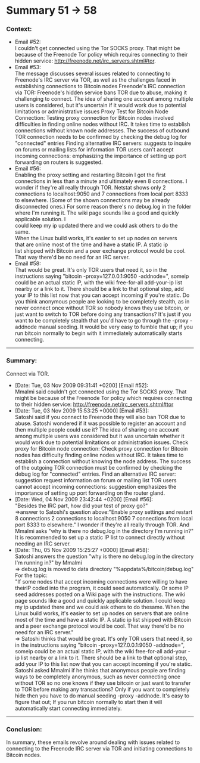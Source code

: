 # Summary 51 -\> 58  
  
### Context:  
* Email \#52:   
I couldn't get connected using the Tor SOCKS proxy. That might be  
because of the Freenode Tor policy which requires connecting to their  
hidden service: http://freenode.net/irc_servers.shtml#tor.
* Email \#53:  
The message discusses several issues related to connecting to Freenode's IRC server via TOR, as well as the challenges faced in establishing connections to Bitcoin nodes
Freenode's IRC connection via TOR: Freenode's hidden service bans TOR due to abuse, making it challenging to connect. The idea of sharing one account among multiple users is considered, but it's uncertain if it would work due to potential limitations or administrative issues
Proxy Test for Bitcoin Node Connection: Testing proxy connection for Bitcoin nodes involved difficulties in finding online nodes without IRC. It takes time to establish connections without known node addresses. The success of outbound TOR connection needs to be confirmed by checking the debug log for "connected" entries
Finding alternative IRC servers: suggests to inquire on forums or mailing lists for information
TOR users can't accept incoming connections: emphasizing the importance of setting up port forwarding on routers is suggested.
* Email \#56:   
Enabling the proxy setting and restarting Bitcoin I got the first  
connections in less than a minute and ultimately even 8 connections. I  
wonder if they're all really through TOR. Netstat shows only 2  
connections to localhost:9050 and 7 connections from local port 8333  
to elsewhere. (Some of the shown connections may be already  
disconnected ones.) For some reason there's no debug.log in the folder  
where I'm running it.
The wiki page sounds like a good and quickly applicable solution. I  
could keep my ip updated there and we could ask others to do the same.  
When the Linux build works, it's easier to set up nodes on servers  
that are online most of the time and have a static IP. A static ip  
list shipped with Bitcoin and a peer exchange protocol would be cool.  
That way there'd be no need for an IRC server.
* Email \#58:   
That would be great.  It's only TOR users that need it, so in the 
instructions saying "bitcoin -proxy=127.0.0.1:9050 -addnode=<someip>", 
someip could be an actual static IP, with the wiki free-for-all 
add-your-ip list nearby or a link to it.  There should be a link to that optional step, add your IP to this list now that you can accept incoming 
if you're static.
Do you think anonymous people are looking to be completely stealth, as 
in never connect once without TOR so nobody knows they use bitcoin, or 
just want to switch to TOR before doing any transactions?  It's just if 
you want to be completely stealth that you'd have to go through the 
-proxy -addnode manual seeding.  It would be very easy to fumble that 
up; if you run bitcoin normally to begin with it immediately 
automatically starts connecting.
  
***  
### Summary:    
Connect via TOR.    
* [Date: Tue, 03 Nov 2009 09:31:41 +0200] [Email #52]:  
Mmalmi said couldn't get connected using the Tor SOCKS proxy. 
That might be because of the Freenode Tor policy which requires connecting to their hidden service: http://freenode.net/irc_servers.shtml#tor   
* [Date: Tue, 03 Nov 2009 15:53:25 +0000] [Email #53]:    
Satoshi said if you connect to Freenode they will also ban TOR due to abuse. Satoshi wondered if it was possible to register an account and then multiple people could use it?
The idea of sharing one account among multiple users was considered but it was uncertain whether it would work due to potential limitations or administration issues.
Check proxy for Bitcoin node connection: Check proxy connection for Bitcoin nodes has difficulty finding online nodes without IRC. It takes time to establish a connection without knowing the node address. The success of the outgoing TOR connection must be confirmed by checking the debug log for "connected" entries.
Find an alternative IRC server: suggestion request information on forum or mailing list TOR users cannot accept incoming connections: suggestion emphasizes the importance of setting up port forwarding on the router gland.  
* [Date: Wed, 04 Nov 2009 23:42:44 +0200] [Email #56]:    
"Besides the IRC part, how did your test of proxy go?"   
=>answer to Satoshi's question above:"Enable proxy settings and restart 8 connections 2 connections to localhost:9050 7 connections from local port 8333 to elsewhere."
I wonder if they're all really through TOR.
And Mmalmi asks "why is there no debug.log in the directory I'm running in?"  
It is recommended to set up a static IP list to connect directly without needing an IRC server.   
* [Date: Thu, 05 Nov 2009 15:25:27 +0000] [Email #58]:  
Satoshi answers the question "why is there no debug.log in the directory I'm running in?" by Mmalmi    
=> debug.log is moved to data directory "%appdata%/bitcoin/debug.log"    
For the topic:    
"If some nodes that accept incoming connections were willing to have theirIP coded into the program, it could seed automatically. Or some IP seed addresses posted on a Wiki page with the instructions. The wiki page sounds like a good and quickly applicable solution. I could keep my ip updated there and we could ask others to do thesame. When the Linux build works, it's easier to set up nodes on servers that are online most of the time and have a static IP. A static ip list shipped with Bitcoin and a peer exchange protocol would be cool. That way there'd be no need for an IRC server."    
=> Satoshi thinks that would be great. It's only TOR users that need it, so in the instructions saying "bitcoin -proxy=127.0.0.1:9050 -addnode=<someip>", someip could be an actual static IP, with the wiki free-for-all add-your -ip list nearby or a link to it. There should be a link to that optional step, add your IP to this list now that you can accept incoming if you're static.    
Satoshi asked Mmalmi if he thinks that anonymous people are finding ways to be completely anonymous, such as never connecting once without TOR so no one knows if they use bitcoin or just want to transfer to TOR before making any transactions? Only if you want to completely hide then you have to do manual seeding -proxy -addnode. It's easy to figure that out; If you run bitcoin normally to start then it will automatically start connecting immediately.    
***    
### Conclusion:  
In summary, these emails revolve around dealing with issues related to connecting to the Freenode IRC server via TOR and initiating connections to Bitcoin nodes.
